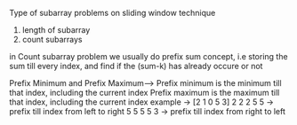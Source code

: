 Type of subarray problems on sliding window technique
1) length of subarray
2) count subarrays

in Count subarray problem we usually do prefix sum concept, i.e storing the sum till every index, and find if the (sum-k) has already occure or not

Prefix Minimum and Prefix Maximum-->
Prefix minimum is the minimum till that index, including the current index
Prefix maximum is the maximum till that index, including the current index
example ->  [2 1 0 5 3]
             2 2 2 5 5  -> prefix till index from left to right
             5 5 5 5 3  -> prefix till index from right to left            

